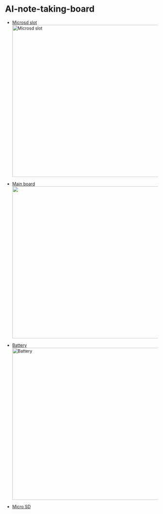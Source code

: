 # AI-note-taking-board

- [Microsd slot](https://www.digikey.com/en/products/detail/adafruit-industries-llc/254/5761230?s=N4IgTCBcDaIIIBMCGAzATgVwJYBcAEAtlgMZoD2AygCIgC6AvkA)
  <img src="![image](https://github.com/user-attachments/assets/0bcb1145-608e-4a6e-8b05-911d405c8ba0)
" alt="Microsd slot" width="500px">

- [Main board](https://www.seeedstudio.com/Seeed-XIAO-MG24-Sense-p-6248.html)
  <img src="https://github.com/user-attachments/assets/3a412db5-75c9-4e27-85a0-77316762f70e" width="500px">



- [Battery](https://www.amazon.com/EEMB-2000mAh-Battery-Rechargeable-Connector/dp/B08214DJLJ/ref=sr_1_5?crid=V8GFDJNP21YA&dib=eyJ2IjoiMSJ9.m4OjcYbtCHCc19oRXzcfA4edBLpcUeRHltaYwke5DVigGeAVILCX8SaIzPtEExMzJOa8dAjyivioFOnjUkMsjWmb0JG-pA9wCyFsXIx3ogS86r5EvJ9BV2yS04dDw81qSMyiLqCFPPUPwLDv0W9EaKiulJBFkmP8esDi2wNT2gyVozjL2GTpvue4RkQZ9YpIwSvhLqXqQoPDpfZPMsxJMxpJ2l94AdVtspNpstPNBbR4wadq002v8YdqLPnmi2kvCiggzeozluDS2su7qs7DUmwDBe6col2rYT08r1E0pqFNoY0_hCEX42JuHOe_ON4VQ8a7uhPrbjAoUFCxHWrmBWb622HEXnconqmHlbOGtOAR8twE7Ppm3fb3sJJNRZGWayQIkJBjP1OK_2VstqpWJZSjbevwPB9jedaDQ7fer24nxtmqBJFJ-1up_P2-NPfW.v-jlzdSYZtsIYxdUK4vKL0_UJhJev4wANkrLWuHEzeQ&dib_tag=se&keywords=3.7V%2Blithium%2Bbattery&qid=1734742910&sprefix=3.7v%2Blithium%2Bbattery%2Caps%2C320&sr=8-5&th=1)
  <img src="![image](https://github.com/user-attachments/assets/4464219e-2eaa-42f0-b077-da44bd0b6d6b)
" alt="Battery" width="500px">

- [Micro SD](https://www.amazon.com/SanDisk-Extreme-microSDXC-Memory-Adapter/dp/B09X7CRKRZ/ref=sr_1_3?crid=1GROQM3H7ZIAN&dib=eyJ2IjoiMSJ9.CERmNUNW4J8blZ_JtRw1SF_G8vWUPQyQes6Kd2-VOgDe5tznKVGzoDWh8m2RgOlCmnsUFKlKY9qfd-qxZsFrY_WgHSENFgmT3qj3YygdC5-R-lnzTS2kmJYPsPVzdbz1BJpV-pR-CFw6OstEA3e0wUOs1kRcPRFKUW-74N4dVHVtasShBzHjorAsc0e6DY9A7ZZwky0ZLgyvlziHsE7FVI9EjhPHgaHMtRFKr_w4OVI.O751mxC9Arrc4B0isI41A8iMnfmoQhcJMfzLf9_fJ24&dib_tag=se&keywords=micro+sd+card&qid=1734743092&sprefix=mi%2Caps%2C235&sr=8-3)
  
